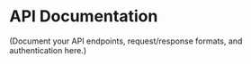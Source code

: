 # API Documentation

(Document your API endpoints, request/response formats, and authentication here.)
